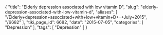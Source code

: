 {
    "title": "Elderly depression associated with low vitamin D",
    "slug": "elderly-depression-associated-with-low-vitamin-d",
    "aliases": [
        "/Elderly+depression+associated+with+low+vitamin+D+-+July+2015",
        "/6682"
    ],
    "tiki_page_id": 6682,
    "date": "2015-07-05",
    "categories": [
        "Depression"
    ],
    "tags": [
        "Depression"
    ]
}